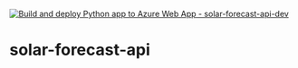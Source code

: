 [![Build and deploy Python app to Azure Web App - solar-forecast-api-dev](https://github.com/tribp/solar-forecast-api/actions/workflows/dev_solar-forecast-api-dev.yml/badge.svg?branch=dev)](https://github.com/tribp/solar-forecast-api/actions/workflows/dev_solar-forecast-api-dev.yml)

# solar-forecast-api
